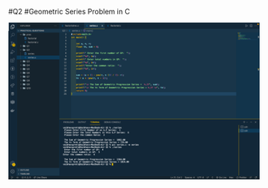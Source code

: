 #Q2
#Geometric Series Problem in C

![](https://github.com/VaibhavUpreti/Cprograms/blob/main/Practical-Questions/Q2/Q2series.png)
